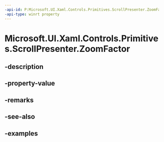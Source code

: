 ```yaml
---
-api-id: P:Microsoft.UI.Xaml.Controls.Primitives.ScrollPresenter.ZoomFactor
-api-type: winrt property
---
```


# Microsoft.UI.Xaml.Controls.Primitives.ScrollPresenter.ZoomFactor

<!--
public float ZoomFactor { get; }
-->


## -description

## -property-value

## -remarks

## -see-also

## -examples


